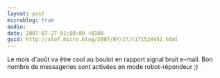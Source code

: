 ```yaml
---
layout: post
microblog: true
audio: 
date: 2007-07-27 01:00:00 +0100
guid: http://xtof.micro.blog/2007/07/27/t171524952.html
---
```

Le mois d'août va être cool au boulot en rapport signal bruit e-mail. Bon nombre de messageries sont activées en mode robot-répondeur ;)
